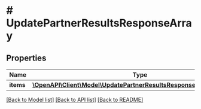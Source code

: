 # # UpdatePartnerResultsResponseArray

## Properties

Name | Type | Description | Notes
------------ | ------------- | ------------- | -------------
**items** | [**\OpenAPI\Client\Model\UpdatePartnerResultsResponseArrayItemsInner[]**](UpdatePartnerResultsResponseArrayItemsInner.md) |  | [optional]

[[Back to Model list]](../../README.md#models) [[Back to API list]](../../README.md#endpoints) [[Back to README]](../../README.md)
